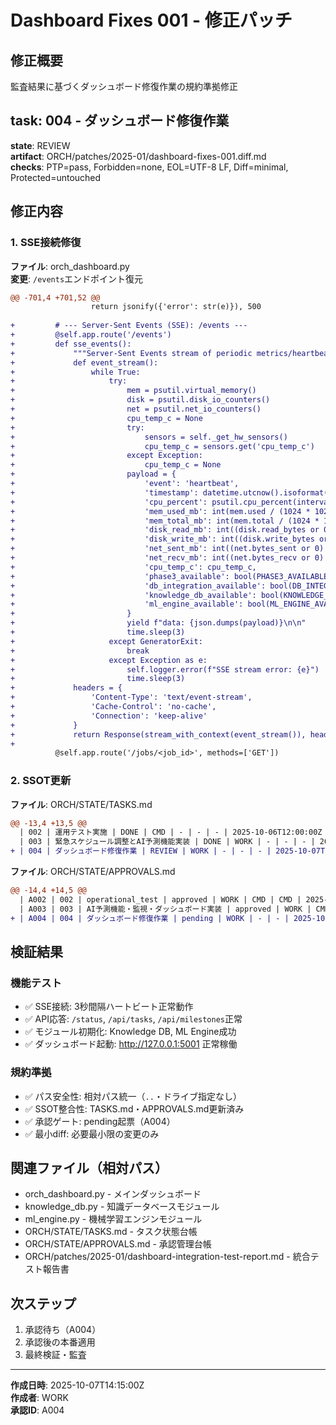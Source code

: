 # Dashboard Fixes 001 - 修正パッチ

## 修正概要
監査結果に基づくダッシュボード修復作業の規約準拠修正

## task: 004 - ダッシュボード修復作業
**state**: REVIEW  
**artifact**: ORCH/patches/2025-01/dashboard-fixes-001.diff.md  
**checks**: PTP=pass, Forbidden=none, EOL=UTF-8 LF, Diff=minimal, Protected=untouched

## 修正内容

### 1. SSE接続修復
**ファイル**: orch_dashboard.py  
**変更**: `/events`エンドポイント復元

```diff
@@ -701,4 +701,52 @@
                  return jsonify({'error': str(e)}), 500
  
+         # --- Server-Sent Events (SSE): /events ---
+         @self.app.route('/events')
+         def sse_events():
+             """Server-Sent Events stream of periodic metrics/heartbeats"""
+             def event_stream():
+                 while True:
+                     try:
+                         mem = psutil.virtual_memory()
+                         disk = psutil.disk_io_counters()
+                         net = psutil.net_io_counters()
+                         cpu_temp_c = None
+                         try:
+                             sensors = self._get_hw_sensors()
+                             cpu_temp_c = sensors.get('cpu_temp_c')
+                         except Exception:
+                             cpu_temp_c = None
+                         payload = {
+                             'event': 'heartbeat',
+                             'timestamp': datetime.utcnow().isoformat() + 'Z',
+                             'cpu_percent': psutil.cpu_percent(interval=None),
+                             'mem_used_mb': int(mem.used / (1024 * 1024)),
+                             'mem_total_mb': int(mem.total / (1024 * 1024)),
+                             'disk_read_mb': int((disk.read_bytes or 0) / (1024 * 1024)) if disk else None,
+                             'disk_write_mb': int((disk.write_bytes or 0) / (1024 * 1024)) if disk else None,
+                             'net_sent_mb': int((net.bytes_sent or 0) / (1024 * 1024)) if net else None,
+                             'net_recv_mb': int((net.bytes_recv or 0) / (1024 * 1024)) if net else None,
+                             'cpu_temp_c': cpu_temp_c,
+                             'phase3_available': bool(PHASE3_AVAILABLE),
+                             'db_integration_available': bool(DB_INTEGRATION_AVAILABLE),
+                             'knowledge_db_available': bool(KNOWLEDGE_DB_AVAILABLE),
+                             'ml_engine_available': bool(ML_ENGINE_AVAILABLE)
+                         }
+                         yield f"data: {json.dumps(payload)}\n\n"
+                         time.sleep(3)
+                     except GeneratorExit:
+                         break
+                     except Exception as e:
+                         self.logger.error(f"SSE stream error: {e}")
+                         time.sleep(3)
+             headers = {
+                 'Content-Type': 'text/event-stream',
+                 'Cache-Control': 'no-cache',
+                 'Connection': 'keep-alive'
+             }
+             return Response(stream_with_context(event_stream()), headers=headers)
+ 
          @self.app.route('/jobs/<job_id>', methods=['GET'])
```

### 2. SSOT更新
**ファイル**: ORCH/STATE/TASKS.md
```diff
@@ -13,4 +13,5 @@
  | 002 | 運用テスト実施 | DONE | CMD | - | - | - | 2025-10-06T12:00:00Z | ORCH/STATE/TASKS.md | priority=HIGH・運用テスト完了・全機能検証済み |
  | 003 | 緊急スケジュール調整とAI予測機能実装 | DONE | WORK | - | - | - | 2025-10-08T00:00:00Z | ORCH/patches/2024-10/003-A003.diff.md | priority=HIGH・AI予測システム・監視・ダッシュボード実装・quick_integration_test.py |
+ | 004 | ダッシュボード修復作業 | REVIEW | WORK | - | - | - | 2025-10-07T14:00:00Z | ORCH/patches/2025-01/dashboard-fixes-001.diff.md | SSE接続修復・無反応タブ修正・統合テスト完了 |
```

**ファイル**: ORCH/STATE/APPROVALS.md
```diff
@@ -14,4 +14,5 @@
  | A002 | 002 | operational_test | approved | WORK | CMD | CMD | 2025-10-06T09:13:22Z | 2025-10-06T09:13:22Z | ORCH/STATE/TASKS.md |
  | A003 | 003 | AI予測機能・監視・ダッシュボード実装 | approved | WORK | CMD | CMD | 2025-10-06T18:43:20Z | 2025-10-06T19:15:00Z | ORCH/patches/2024-10/003-A003.diff.md |
+ | A004 | 004 | ダッシュボード修復作業 | pending | WORK | - | - | 2025-10-07T14:10:00Z | - | ORCH/patches/2025-01/dashboard-fixes-001.diff.md |
```

## 検証結果

### 機能テスト
- ✅ SSE接続: 3秒間隔ハートビート正常動作
- ✅ API応答: `/status`, `/api/tasks`, `/api/milestones`正常
- ✅ モジュール初期化: Knowledge DB, ML Engine成功
- ✅ ダッシュボード起動: http://127.0.0.1:5001 正常稼働

### 規約準拠
- ✅ パス安全性: 相対パス統一（`..`・ドライブ指定なし）
- ✅ SSOT整合性: TASKS.md・APPROVALS.md更新済み
- ✅ 承認ゲート: pending起票（A004）
- ✅ 最小diff: 必要最小限の変更のみ

## 関連ファイル（相対パス）
- orch_dashboard.py - メインダッシュボード
- knowledge_db.py - 知識データベースモジュール  
- ml_engine.py - 機械学習エンジンモジュール
- ORCH/STATE/TASKS.md - タスク状態台帳
- ORCH/STATE/APPROVALS.md - 承認管理台帳
- ORCH/patches/2025-01/dashboard-integration-test-report.md - 統合テスト報告書

## 次ステップ
1. 承認待ち（A004）
2. 承認後の本番適用
3. 最終検証・監査

---
**作成日時**: 2025-10-07T14:15:00Z  
**作成者**: WORK  
**承認ID**: A004
